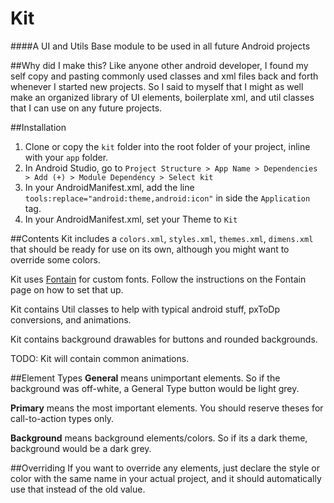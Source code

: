 # Kit 
####A UI and Utils Base module to be used in all future Android projects

##Why did I make this?
Like anyone other android developer, I found my self copy and pasting commonly used classes and xml files back and forth whenever I started new projects. So I said to myself that I might as well make an organized library of UI elements, boilerplate xml, and util classes that I can use on any future projects.

##Installation
1. Clone or copy the `kit` folder into the root folder of your project, inline with your `app` folder.
2. In Android Studio, go to `Project Structure > App Name > Dependencies > Add (+) > Module Dependency > Select kit`
3. In your AndroidManifest.xml, add the line `tools:replace="android:theme,android:icon"` in side the `Application` tag.
4. In your AndroidManifest.xml, set your Theme to `Kit`

##Contents
Kit includes a `colors.xml`, `styles.xml`, `themes.xml`, `dimens.xml` that should be ready for use on its own, although you might want to override some colors.

Kit uses [Fontain](https://github.com/scopely/fontain) for custom fonts. Follow the instructions on the Fontain page on how to set that up.

Kit contains Util classes to help with typical android stuff, pxToDp conversions, and animations.

Kit contains background drawables for buttons and rounded backgrounds.

TODO: Kit will contain common animations.

##Element Types
**General** means unimportant elements. So if the background was off-white, a General Type button would be light grey.

**Primary** means the most important elements. You should reserve theses for call-to-action types only.

**Background** means background elements/colors. So if its a dark theme, background would be a dark grey.


##Overriding
If you want to override any elements, just declare the style or color with the same name in your actual project, and it should automatically use that instead of the old value.

